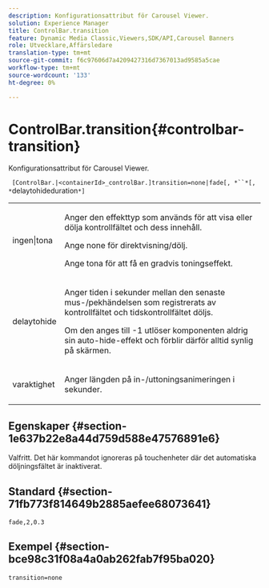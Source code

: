 ```yaml
---
description: Konfigurationsattribut för Carousel Viewer.
solution: Experience Manager
title: ControlBar.transition
feature: Dynamic Media Classic,Viewers,SDK/API,Carousel Banners
role: Utvecklare,Affärsledare
translation-type: tm+mt
source-git-commit: f6c97606d7a4209427316d7367013ad9585a5cae
workflow-type: tm+mt
source-wordcount: '133'
ht-degree: 0%

---
```



# ControlBar.transition{#controlbar-transition}

Konfigurationsattribut för Carousel Viewer.

` [ControlBar.|<containerId>_controlBar.]transition=none|fade[, *``*[, *`delaytohideduration`*]`

<table id="table_441553CD34C94A58A9D7CBF772DEDDB6"> 
 <tbody> 
  <tr> 
   <td colname="col1"> <p> <span class="codeph"> ingen|tona</span> </p> </td> 
   <td colname="col2"> <p> Anger den effekttyp som används för att visa eller dölja kontrollfältet och dess innehåll. </p> <p>Ange <span class="codeph"> none</span> för direktvisning/dölj. </p> <p>Ange <span class="codeph"> tona</span> för att få en gradvis toningseffekt. </p> </td> 
  </tr> 
  <tr> 
   <td colname="col1"> <p><span class="codeph"><span class="varname"> delaytohide</span></span> </p> </td> 
   <td colname="col2"> <p> Anger tiden i sekunder mellan den senaste mus-/pekhändelsen som registrerats av kontrollfältet och tidskontrollfältet döljs. </p> <p>Om den anges till <span class="codeph"> -1</span> utlöser komponenten aldrig sin auto-hide-effekt och förblir därför alltid synlig på skärmen. </p> </td> 
  </tr> 
  <tr> 
   <td colname="col1"> <p><span class="codeph"><span class="varname"> varaktighet</span></span> </p> </td> 
   <td colname="col2"> <p> Anger längden på in-/uttoningsanimeringen i sekunder. </p> </td> 
  </tr> 
 </tbody> 
</table>

## Egenskaper {#section-1e637b22e8a44d759d588e47576891e6}

Valfritt. Det här kommandot ignoreras på touchenheter där det automatiska döljningsfältet är inaktiverat.

## Standard {#section-71fb773f814649b2885aefee68073641}

`fade,2,0.3`

## Exempel {#section-bce98c31f08a4a0ab262fab7f95ba020}

```
transition=none
```

